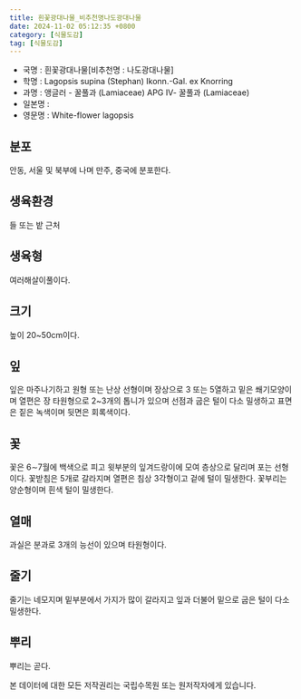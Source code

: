 ```yaml
---
title: 흰꽃광대나물_비추천명나도광대나물
date: 2024-11-02 05:12:35 +0800
category: [식물도감]
tag: [식물도감]
---
```




- 국명 : 흰꽃광대나물[비추천명 : 나도광대나물]
- 학명 : Lagopsis supina (Stephan) Ikonn.-Gal. ex Knorring
- 과명 : 앵글러 - 꿀풀과 (Lamiaceae) APG Ⅳ- 꿀풀과 (Lamiaceae)
- 일본명 : 
- 영문명 : White-flower lagopsis


## 분포
안동, 서울 및 북부에 나며 만주, 중국에 분포한다.
## 생육환경
들 또는 밭 근처
## 생육형
여러해살이풀이다.
## 크기
높이 20~50cm이다.
## 잎
잎은 마주나기하고 원형 또는 난상 선형이며 장상으로 3 또는 5열하고 밑은 쐐기모양이며 열편은 장 타원형으로 2~3개의 톱니가 있으며 선점과 굽은 털이 다소 밀생하고 표면은 짙은 녹색이며 뒷면은 회록색이다.
## 꽃
꽃은 6∼7월에 백색으로 피고 윗부분의 잎겨드랑이에 모여 층상으로 달리며 포는 선형이다. 꽃받침은 5개로 갈라지며 열편은 침상 3각형이고 겉에 털이 밀생한다. 꽃부리는 양순형이며 흰색 털이 밀생한다.
## 열매
과실은 분과로 3개의 능선이 있으며 타원형이다.
## 줄기
줄기는 네모지며 밑부분에서 가지가 많이 갈라지고 잎과 더불어 밑으로 굽은 털이 다소 밀생한다.
## 뿌리
뿌리는 곧다.






본 데이터에 대한 모든 저작권리는 국립수목원 또는 원저작자에게 있습니다.
